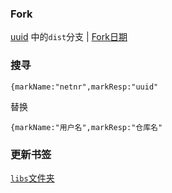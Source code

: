### Fork

[uuid](https://github.com/netnr/uuid) 中的`dist`分支 | [Fork日期](https://github.com/netnr/uuid/commit/bce83c3d87982202129f0bb6b489637e885cbff6) 

### 搜寻

```
{markName:"netnr",markResp:"uuid"
```

替换

```
{markName:"用户名",markResp:"仓库名"
```

### 更新书签

[`libs`文件夹](/libs)
